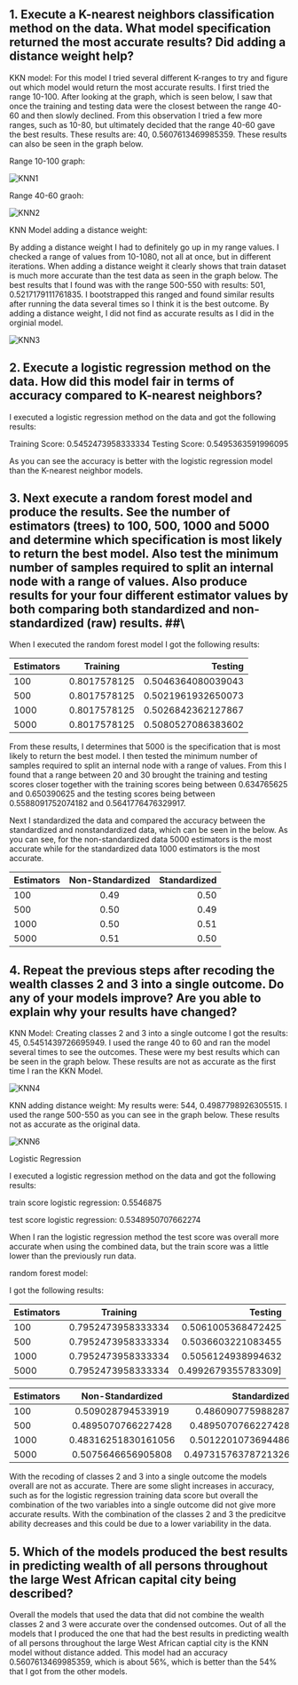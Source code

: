 ## 1. Execute a K-nearest neighbors classification method on the data. What model specification returned the most accurate results? Did adding a distance weight help? ## 

KKN model: For this model I tried several different K-ranges to try and figure out which model would return the most accurate results. I first tried the range 10-100. After looking at the graph, which is seen below, I saw that once the training and testing data were the closest between the range 40-60 and then slowly declined. From this observation I tried a few more ranges, such as 10-80, but ultimately decided that the range 40-60 gave the best results. These results are: 40, 0.5607613469985359.
These results can also be seen in the graph below.

Range 10-100 graph:

![KNN1](finally.png)

Range 40-60 graoh:

![KNN2](40-60.png)

KNN Model adding a distance weight: 

By adding a distance weight I had to definitely go up in my range values. I checked a range of values from 10-1080, not all at once, but in different iterations. When adding a distance weight it clearly shows that train dataset is much more accurate than the test data as seen in the graph below. The best results that I found was with the range 500-550 with results: 501, 0.5217179111761835. I bootstrapped this ranged and found similar results after running the data several times so I think it is the best outcome. By adding a distance weight, I did not find as accurate results as I did in the orginial model. 

![KNN3](distance-500-50.png)

## 2. Execute a logistic regression method on the data. How did this model fair in terms of accuracy compared to K-nearest neighbors? ##

I executed a logistic regression method on the data and got the following results:

Training Score: 0.5452473958333334
Testing Score: 0.5495363591996095

As you can see the accuracy is better with the logistic regression model than the K-nearest neighbor models. 

## 3. Next execute a random forest model and produce the results. See the number of estimators (trees) to 100, 500, 1000 and 5000 and determine which specification is most likely to return the best model. Also test the minimum number of samples required to split an internal node with a range of values. Also produce results for your four different estimator values by both comparing both standardized and non-standardized (raw) results. ##\

When I executed the random forest model I got the following results: 

|   Estimators    | Training              | Testing              | 
| --------------- |:---------------------:| --------------------:|
| 100             | 0.8017578125          | 0.5046364080039043   | 
| 500             | 0.8017578125          | 0.5021961932650073   | 
| 1000            | 0.8017578125          | 0.5026842362127867   | 
| 5000            | 0.8017578125          | 0.5080527086383602   |

From these results, I determines that 5000 is the specification that is most likely to return the best model. I then tested the minimum number of samples required to split an internal node with a range of values. From this I found that a range between 20 and 30 brought the training and testing scores closer together with the training scores being between 0.634765625 and 0.650390625 and the testing scores being between 0.5588091752074182 and 0.5641776476329917. 

Next I standardized the data and compared the accuracy between the standardized and nonstandardized data, which can be seen in the below. As you can see, for the non-standardized data 5000 estimators is the most accurate while for the standardized data 1000 estimators is the most accurate. 


|   Estimators    | Non-Standardized      | Standardized         | 
| --------------- |:---------------------:| --------------------:|
| 100             | 0.49                  | 0.50                 | 
| 500             | 0.50                  | 0.49                 | 
| 1000            | 0.50                  | 0.51                 | 
| 5000            | 0.51                  | 0.50                 |


## 4. Repeat the previous steps after recoding the wealth classes 2 and 3 into a single outcome. Do any of your models improve? Are you able to explain why your results have changed? ##

KNN Model: Creating classes 2 and 3 into a single outcome I got the results: 45, 0.5451439726695949. I used the range 40 to 60 and ran the model several times to see the outcomes. These were my best results which can be seen in the graph below. These results are not as accurate as the first time I ran the KKN Model. 

![KNN4](recode.png)

KNN adding distance weight: 
My results were: 544, 0.4987798926305515. I used the range 500-550 as you can see in the graph below. These results not as accurate as the original data. 

![KNN6](recode_distance2.png)

Logistic Regression

I executed a logistic regression method on the data and got the following results:

train score logistic regression: 0.5546875

test score logistic regression:  0.5348950707662274

When I ran the logistic regression method the test score was overall more accurate when using the combined data, but the train score was a little lower than the previously run data. 

random forest model:

I got the following results: 

|   Estimators    | Training              | Testing              | 
| --------------- |:---------------------:| --------------------:|
| 100             | 0.7952473958333334    | 0.5061005368472425   | 
| 500             | 0.7952473958333334    | 0.5036603221083455   | 
| 1000            | 0.7952473958333334    | 0.5056124938994632   | 
| 5000            | 0.7952473958333334    | 0.4992679355783309]  |

|   Estimators    | Non-Standardized      | Standardized         | 
| --------------- |:---------------------:| --------------------:|
| 100             | 0.509028794533919     | 0.486090775988287    | 
| 500             | 0.4895070766227428    | 0.4895070766227428   | 
| 1000            |0.48316251830161056    | 0.5012201073694486   | 
| 5000            | 0.5075646656905808    | 0.49731576378721326  |


With the recoding of classes 2 and 3 into a single outcome the models overall are not as accurate. There are some slight increases in accuracy, such as for the logistic regression training data score but overall the combination of the two variables into a single outcome did not give more accurate results. With the combination of the classes 2 and 3 the predicitve ability decreases and this could be due to a lower variability in the data. 



## 5. Which of the models produced the best results in predicting wealth of all persons throughout the large West African capital city being described? ##

Overall the models that used the data that did not combine the wealth classes 2 and 3 were accurate over the condensed outcomes. Out of all the models that I produced the one that had the best results in predicting wealth of all persons throughout the large West African captial city is the KNN model without distance added. This model had an accuracy 0.5607613469985359, which is about 56%, which is better than the 54% that I got from the other models. 
